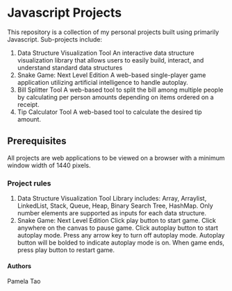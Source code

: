# Javascript Projects
This repository is a collection of my personal projects built using primarily Javascript. Sub-projects include:
1. Data Structure Visualization Tool
An interactive data structure visualization library that allows users to easily build, interact, and understand standard data structures
2. Snake Game: Next Level Edition
A web-based single-player game application utilizing artificial intelligence to handle autoplay.
3. Bill Splitter Tool
A web-based tool to split the bill among multiple people by calculating per person amounts depending on items ordered on a receipt.
4. Tip Calculator Tool
A web-based tool to calculate the desired tip amount.

## Prerequisites
All projects are web applications to be viewed on a browser with a minimum window width of 1440 pixels. 

### Project rules
1. Data Structure Visualization Tool
Library includes: Array, Arraylist, LinkedList, Stack, Queue, Heap, Binary Search Tree, HashMap.
Only number elements are supported as inputs for each data structure. 
2. Snake Game: Next Level Edition
Click play button to start game.
Click anywhere on the canvas to pause game.
Click autoplay button to start autoplay mode.
Press any arrow key to turn off autoplay mode.
Autoplay button will be bolded to indicate autoplay mode is on.
When game ends, press play button to restart game.

#### Authors
Pamela Tao
